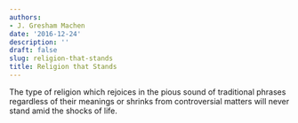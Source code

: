 ```yaml
---
authors:
- J. Gresham Machen
date: '2016-12-24'
description: ''
draft: false
slug: religion-that-stands
title: Religion that Stands
---
```

The type of religion which rejoices in the pious sound of traditional phrases regardless of their meanings or shrinks from controversial matters will never stand amid the shocks of life.



